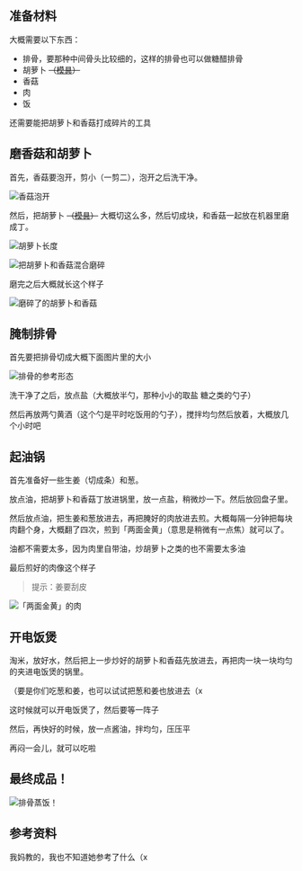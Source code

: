 ## 准备材料

大概需要以下东西：

- 排骨，要那种中间骨头比较细的，这样的排骨也可以做糖醋排骨
- 胡萝卜 ~~（[模具](https://t.me/Clanstty/12)）~~
- 香菇
- 肉
- 饭

还需要能把胡萝卜和香菇打成碎片的工具

## 磨香菇和胡萝卜

首先，香菇要泡开，剪小（一剪二），泡开之后洗干净。

![香菇泡开](https://cdn.lwqwq.com/pic/PXL_20220121_122438911.MP.webp)

然后，把胡萝卜 ~~（[模具](https://t.me/Clanstty/12)）~~ 大概切这么多，然后切成块，和香菇一起放在机器里磨成丁。

![胡萝卜长度](https://cdn.lwqwq.com/pic/PXL_20220121_130538699.webp)

![把胡萝卜和香菇混合磨碎](https://cdn.lwqwq.com/pic/PXL_20220121_131343446.jpg.webp)

磨完之后大概就长这个样子

![磨碎了的胡萝卜和香菇](https://cdn.lwqwq.com/pic/PXL_20220121_133420003.MP.jpg.webp)

## 腌制排骨

首先要把排骨切成大概下面图片里的大小

![排骨的参考形态](https://cdn.lwqwq.com/pic/PXL_20220121_130118768.jpg.webp)

洗干净了之后，放点盐（大概放半勺，那种小小的取盐 糖之类的勺子）

然后再放两勺黄酒（这个勺是平时吃饭用的勺子），搅拌均匀然后放着，大概放几个小时吧

## 起油锅

首先准备好一些生姜（切成条）和葱。

放点油，把胡萝卜和香菇丁放进锅里，放一点盐，稍微炒一下。然后放回盘子里。

然后放点油，把生姜和葱放进去，再把腌好的肉放进去煎。大概每隔一分钟把每块肉翻个身，大概翻了四次，煎到「两面金黄」（意思是稍微有一点焦）就可以了。

油都不需要太多，因为肉里自带油，炒胡萝卜之类的也不需要太多油

最后煎好的肉像这个样子

> 提示：姜要刮皮

![「两面金黄」的肉](https://cdn.lwqwq.com/pic/PXL_20220121_164354958.jpg.webp)

## 开电饭煲

淘米，放好水，然后把上一步炒好的胡萝卜和香菇先放进去，再把肉一块一块均匀的夹进电饭煲的锅里。

（要是你们吃葱和姜，也可以试试把葱和姜也放进去（x

这时候就可以开电饭煲了，然后要等一阵子

然后，再快好的时候，放一点酱油，拌均匀，压压平

再闷一会儿，就可以吃啦

## 最终成品！

![排骨蒸饭！](https://cdn.lwqwq.com/pic/PXL_20220121_180522595.jpg)

## 参考资料

我妈教的，我也不知道她参考了什么（x
